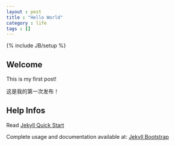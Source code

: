 ```yaml
---
layout : post 
title : "Hello World"
category : life
tags : []
---
```

{% include JB/setup %}

## Welcome


This is my first post!

这是我的第一次发布！

## Help Infos

Read [Jekyll Quick Start](http://jekyllbootstrap.com/usage/jekyll-quick-start.html)

Complete usage and documentation available at: [Jekyll Bootstrap](http://jekyllbootstrap.com)
